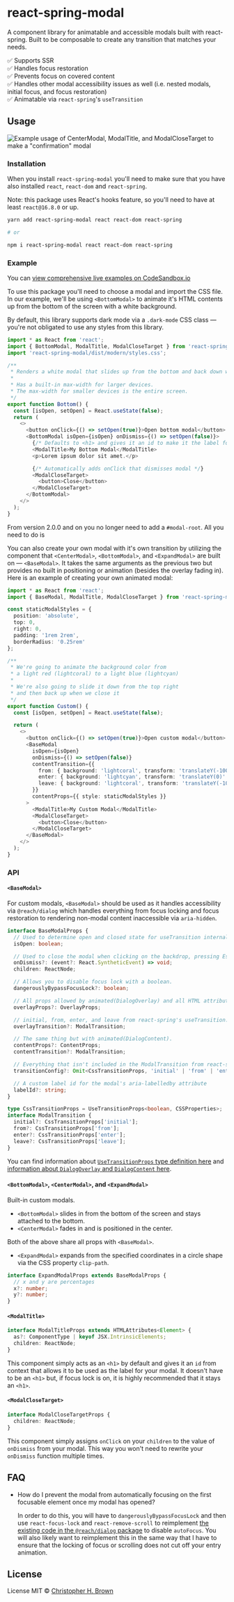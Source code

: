 # react-spring-modal

A component library for animatable and accessible modals built with react-spring. Built to be composable to create any transition that matches your needs.

✅ Supports SSR
<br>
✅ Handles focus restoration
<br>
✅ Prevents focus on covered content
<br>
✅ Handles other modal accessibility issues as well (i.e. nested modals, initial focus, and focus restoration)
<br>
✅ Animatable via `react-spring`'s `useTransition`

## Usage

![Example usage of CenterModal, ModalTitle, and ModalCloseTarget to make a "confirmation" modal](assets/carbon.png)

### Installation

When you install `react-spring-modal` you'll need to make sure that you have also installed `react`, `react-dom` and `react-spring`.

Note: this package uses React's hooks feature, so you'll need to have at least `react@16.8.0` or up.

```bash
yarn add react-spring-modal react react-dom react-spring

# or

npm i react-spring-modal react react-dom react-spring
```

### Example

<!-- TODO: update example after publishing -->

You can [view comprehensive live examples on CodeSandbox.io](https://codesandbox.io/embed/react-spring-modalall-b3wp2?fontsize=14&hidenavigation=1&theme=dark)

To use this package you'll need to choose a modal and import the CSS file. In our example, we'll be using `<BottomModal>` to animate it's HTML contents up from the bottom of the screen with a white background.

By default, this library supports dark mode via a `.dark-mode` CSS class — you're not obligated to use any styles from this library.

```typescript jsx
import * as React from 'react';
import { BottomModal, ModalTitle, ModalCloseTarget } from 'react-spring-modal';
import 'react-spring-modal/dist/modern/styles.css';

/**
 * Renders a white modal that slides up from the bottom and back down when leaving.
 *
 * Has a built-in max-width for larger devices.
 * The max-width for smaller devices is the entire screen.
 */
export function Bottom() {
  const [isOpen, setOpen] = React.useState(false);
  return (
    <>
      <button onClick={() => setOpen(true)}>Open bottom modal</button>
      <BottomModal isOpen={isOpen} onDismiss={() => setOpen(false)}>
        {/* Defaults to <h1> and gives it an id to make it the label for your modal */}
        <ModalTitle>My Bottom Modal</ModalTitle>
        <p>Lorem ipsum dolor sit amet.</p>

        {/* Automatically adds onClick that dismisses modal */}
        <ModalCloseTarget>
          <button>Close</button>
        </ModalCloseTarget>
      </BottomModal>
    </>
  );
}
```

From version 2.0.0 and on you no longer need to add a `#modal-root`. All you need to do is

You can also create your own modal with it's own transition by utilizing the component that `<CenterModal>`, `<BottomModal>`, and `<ExpandModal>` are built on — `<BaseModal>`. It takes the same arguments as the previous two but provides no built in positioning or animation (besides the overlay fading in). Here is an example of creating your own animated modal:

```typescript jsx
import * as React from 'react';
import { BaseModal, ModalTitle, ModalCloseTarget } from 'react-spring-modal';

const staticModalStyles = {
  position: 'absolute',
  top: 0,
  right: 0,
  padding: '1rem 2rem',
  borderRadius: '0.25rem'
};

/**
 * We're going to animate the background color from
 * a light red (lightcoral) to a light blue (lightcyan)
 *
 * We're also going to slide it down from the top right
 * and then back up when we close it
 */
export function Custom() {
  const [isOpen, setOpen] = React.useState(false);

  return (
    <>
      <button onClick={() => setOpen(true)}>Open custom modal</button>
      <BaseModal
        isOpen={isOpen}
        onDismiss={() => setOpen(false)}
        contentTransition={{
          from: { background: 'lightcoral', transform: 'translateY(-100%)' },
          enter: { background: 'lightcyan', transform: 'translateY(0)' },
          leave: { background: 'lightcoral', transform: 'translateY(-100%)' }
        }}
        contentProps={{ style: staticModalStyles }}
      >
        <ModalTitle>My Custom Modal</ModalTitle>
        <ModalCloseTarget>
          <button>Close</button>
        </ModalCloseTarget>
      </BaseModal>
    </>
  );
}
```

### API

#### `<BaseModal>`

For custom modals, `<BaseModal>` should be used as it handles accessibility via `@reach/dialog` which handles everything from focus locking and focus restoration to rendering non-modal content inaccessible via `aria-hidden`.

```typescript
interface BaseModalProps {
  // Used to determine open and closed state for useTransition internally
  isOpen: boolean;

  // Used to close the modal when clicking on the backdrop, pressing Escape, or clicking on a <ModalCloseTarget> child.
  onDismiss?: (event?: React.SyntheticEvent) => void;
  children: ReactNode;

  // Allows you to disable focus lock with a boolean.
  dangerouslyBypassFocusLock?: boolean;

  // All props allowed by animated(DialogOverlay) and all HTML attributes.
  overlayProps?: OverlayProps;

  // initial, from, enter, and leave from react-spring's useTransition.
  overlayTransition?: ModalTransition;

  // The same thing but with animated(DialogContent).
  contentProps?: ContentProps;
  contentTransition?: ModalTransition;

  // Everything that isn't included in the ModalTransition from react-spring's useTranistion.
  transitionConfig?: Omit<CssTransitionProps, 'initial' | 'from' | 'enter' | 'leave'>;

  // A custom label id for the modal's aria-labelledby attribute
  labelId?: string;
}

type CssTransitionProps = UseTransitionProps<boolean, CSSProperties>;
interface ModalTransition {
  initial?: CssTransitionProps['initial'];
  from?: CssTransitionProps['from'];
  enter?: CssTransitionProps['enter'];
  leave?: CssTransitionProps['leave'];
}
```

You can find information about [`UseTransitionProps` type definition here](https://www.react-spring.io/docs/hooks/use-transition) and [information about `DialogOverlay` and `DialogContent` here](https://reach.tech/dialog/#dialogoverlay).

#### `<BottomModal>`, `<CenterModal>`, and `<ExpandModal>`

Built-in custom modals.

- `<BottomModal>` slides in from the bottom of the screen and stays attached to the bottom.
- `<CenterModal>` fades in and is positioned in the center.

Both of the above share all props with `<BaseModal>`.

- `<ExpandModal>` expands from the specified coordinates in a circle shape via the CSS property `clip-path`.

```typescript
interface ExpandModalProps extends BaseModalProps {
  // x and y are percentages
  x?: number;
  y?: number;
}
```

#### `<ModalTitle>`

```typescript
interface ModalTitleProps extends HTMLAttributes<Element> {
  as?: ComponentType | keyof JSX.IntrinsicElements;
  children: ReactNode;
}
```

This component simply acts as an `<h1>` by default and gives it an `id` from context that allows it to be used as the label for your modal. It doesn't have to be an `<h1>` but, if focus lock is on, it is highly recommended that it stays an `<h1>`.

#### `<ModalCloseTarget>`

```typescript
interface ModalCloseTargetProps {
  children: ReactNode;
}
```

This component simply assigns `onClick` on your `children` to the value of `onDismiss` from your modal. This way you won't need to rewrite your `onDismiss` function multiple times.

## FAQ

- How do I prevent the modal from automatically focusing on the first focusable element once my modal has opened?

  In order to do this, you will have to `dangerouslyBypassFocusLock` and then use `react-focus-lock` and `react-remove-scroll` to reimplement [the existing code in the `@reach/dialog` package](https://github.com/reach/reach-ui/blob/e1a6fba7042e1e023c4a3a4e7c15a13225500667/packages/dialog/src/index.tsx#L184-L213) to disable `autoFocus`. You will also likely want to reimplement this in the same way that I have to ensure that the locking of focus or scrolling does not cut off your entry animation.

## License

License MIT © [Christopher H. Brown](https://github.com/ChrisBrownie55)
